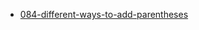 - [084-different-ways-to-add-parentheses](https://leetcode.com/problems/different-ways-to-add-parentheses/)